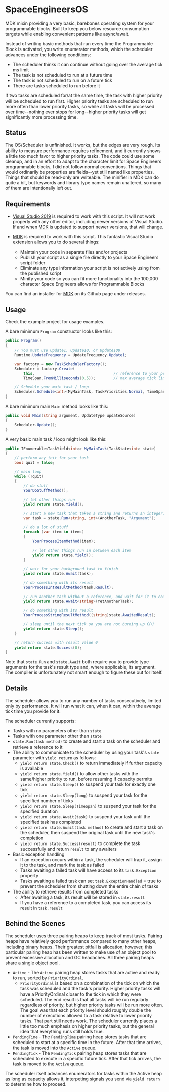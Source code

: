 # SpaceEngineersOS
MDK mixin providing a very basic, barebones operating system for your programmable blocks.  Built to keep you below resource consumption targets while enabling convenient patterns like async/await.

Instead of writing basic methods that run every time the Programmable Block is activated, you write enumerator methods, which the scheduler advances under the following conditions:
* The scheduler thinks it can continue without going over the average tick ms limit
* The task is not scheduled to run at a future time
* The task is not scheduled to run on a future tick
* There are tasks scheduled to run before it

If two tasks are scheduled for/at the same time, the task with higher priority will be scheduled to run first.  Higher priority tasks are scheduled to run more often than lower priority tasks, so while all tasks will be processed over time--nothing ever stops for long--higher priority tasks will get significantly more processing time.


## Status
The OS/Scheduler is unfinished.  It works, but the edges are very rough.  Its ability to measure performance requires refinement, and it currently shows a little too much favor to higher priority tasks.  The code could use some cleanup, and in an effort to adapt to the character limit for Space Engineers programmable blocks, I did not follow normal conventions.  Things that would ordinarily be properties are fields--yet still named like properties.  Things that should be read-only are writeable.  The minifier in MDK can do quite a bit, but keywords and library type names remain unaltered, so many of them are intentionally left out.


## Requirements
* [Visual Studio 2019](https://visualstudio.microsoft.com/vs/older-downloads/) is required to work with this script.  It will not work properly with any other editor, including newer versions of Visual Studio.  If and when [MDK](https://github.com/malware-dev/MDK-SE) is updated to support newer versions, that will change.

* [MDK](https://github.com/malware-dev/MDK-SE) is required to work with this script.
This fantastic Visual Studio extension allows you to do several things:
  * Maintain your code in separate files and/or projects
  * Publish your script as a single file directly to your Space Engineers script folder
  * Eliminate any type information your script is not actively using from the published script
  * Minify your code so you can fit more functionality into the 100,000 character Space Engineers allows for Programmable Blocks

You can find an installer for [MDK](https://github.com/malware-dev/MDK-SE) on its Github page under releases.


## Usage
Check the example project for usage examples.

A bare minimum `Program` constructor looks like this:
```cs
public Program()
{
    // You must use Update1, Update10, or Update100
    Runtime.UpdateFrequency = UpdateFrequency.Update1;

    var factory = new TaskSchedulerFactory();
    Scheduler = factory.Create(
        this,                                   // reference to your program
        TimeSpan.FromMilliseconds(0.5));        // max average tick limit        

    // Schedule your main task / loop
    Scheduler.Schedule<int>(MyMainTask, TaskPriorities.Normal, TimeSpan.Zero);            
}
```

A bare minimum main `Main` method looks like this:
```cs
public void Main(string argument, UpdateType updateSource)
{
    Scheduler.Update();
}
```

A very basic main task / loop might look like this:
```cs
public IEnumerable<TaskYield<int>> MyMainTask(TaskState<int> state)
{
    // perform any init for your task
    bool quit = false;

    // main loop
    while (!quit)
    {
        // do stuff
        YourDoStuffMethod();

        // let other things run
        yield return state.Yield();

        // start a new task that takes a string and returns an integer, to run in the background
        var task = state.Run<string, int>(AnotherTask, "Argument");

        // do a lot of stuff
        foreach (var item in items)
        {
            YourProcessItemMethod(item);

            // let other things run in between each item
            yield return state.Yield();
        }

        // wait for your background task to finish
        yield return state.Await(task);

        // do something with its result
        YourProcessIntResultMethod(task.Result);

        // run another task without a reference, and wait for it to complete
        yield return state.Await<string>(YetAnotherTask);

        // do something with its result 
        YourProcessStringResultMethod((string)state.AwaitedResult);

        // sleep until the next tick so you are not burning up CPU
        yield return state.Sleep();
    }

    // return success with result value 0
    yield return state.Success(0);
}
```

Note that `state.Run` and `state.Await` both require you to provide type arguments for the task's result type and, where applicable, its argument.  The compiler is unfortunately not smart enough to figure these out for itself.


## Details
The scheduler allows you to run any number of tasks consecutively, limited only by performance.  It will run what it can, when it can, within the average tick time you provide for it.

The scheduler currently supports:
* Tasks with no parameters other than `state`
* Tasks with one parameter other than `state`
* `state.Run(task method)` to create and start a task on the scheduler and retrieve a reference to it
* The ability to communicate to the scheduler by using your task's `state` parameter with `yield return` as follows:
  - `yield return state.Check()` to return immediately if further capacity is available
  - `yield return state.Yield()` to allow other tasks with the same/higher priority to run, before resuming if capacity permits
  - `yield return state.Sleep()` to suspend your task for exactly one tick
  - `yield return state.Sleep(long)` to suspend your task for the specified number of ticks
  - `yield return state.Sleep(TimeSpan)` to suspend your task for the specified duration
  - `yield return state.Await(task)` to suspend your task until the specified task has completed
  - `yield return state.Await(task method)` to create and start a task on the scheduler, then suspend the original task until the new task's completion
  - `yield return state.Success(result)` to complete the task successfully and return `result` to any awaiters
* Basic exception handling
  - If an exception occurs within a task, the scheduler will trap it, assign it to the task, and mark the task as failed
  - Tasks awaiting a failed task will have access to its `task.Exception` property
  - Tasks awaiting a failed task can set `task.ExceptionHandled` = true to prevent the scheduler from shutting down the entire chain of tasks
* The ability to retrieve results from completed tasks
  - After awaiting a task, its result will be stored in `state.result`
  - If you have a reference to a completed task, you can access its result in `task.result`


## Behind the Scenes
The scheduler uses three pairing heaps to keep track of most tasks.  Pairing heaps have relatively good performance compared to many other heaps, including binary heaps.  Their greatest pitfall is allocation; however, this particular pairing heap has been written to make use of an object pool to prevent excessive allocation and GC headaches.  All three pairing heaps share a single object pool.
* `Active` - The `Active` pairing heap stores tasks that are active and ready to run, sorted by `PriorityOrdinal`.
  - `PriorityOrdinal` is based on a combination of the tick on which the task was scheduled and the task's priority.  Higher priority tasks will have a PriorityOrdinal closer to the tick in which they were scheduled.  The end result is that all tasks will be run regularly regardless of priority, but higher priority tasks will be run more often.  The goal was that each priority level should roughly double the number of executions allowed to a task relative to lower priority tasks.  That part still needs work.  The scheduler currently places a little too much emphasis on higher priority tasks, but the general idea that everything runs still holds true.
* `PendingTime` - The `PendingTime` pairing heap stores tasks that are scheduled to start at a specific time in the future.  After that time arrives, the task is moved into the `Active` queue.
* `PendingTick` - The `PendingTick` pairing heap stores tasks that are scheduled to execute in a specific future tick.  After that tick arrives, the task is moved to the `Active` queue.

The scheduler itself advances enumerators for tasks within the Active heap as long as capacity allows it, interpeting signals you send via `yield return` to determine how to proceed.
